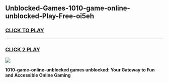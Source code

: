 
## Unblocked-Games-1010-game-online-unblocked-Play-Free-oi5eh
<h3>
<a href="https://premium76.site?title=1010-game-online-unblocked&ref=18A">CLICK TO PLAY</a></h3>
<hr>

<h3>
<a href="https://premium76.site?title=1010-game-online-unblocked&ref=18A">CLICK 2 PLAY</a>
  
</h3>

<a href="https://premium76.site?title=1010-game-online-unblocked&ref=18A"><img src="https://clearcache.store/games.png"></a>


**1010-game-online-unblocked games unblocked: Your Gateway to Fun and Accessible Online Gaming**
